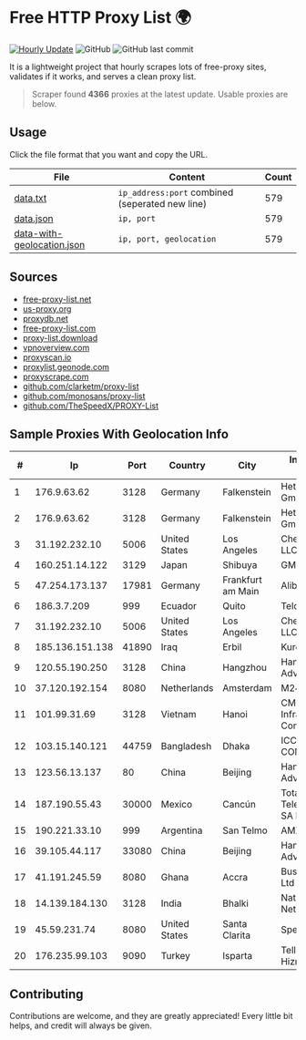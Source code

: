 
# Free HTTP Proxy List 🌍

[![Hourly Update](https://github.com/mertguvencli/http-proxy-list/actions/workflows/main.yml/badge.svg?branch=main)](https://github.com/mertguvencli/http-proxy-list/actions/workflows/main.yml)
![GitHub](https://img.shields.io/github/license/mertguvencli/http-proxy-list)
![GitHub last commit](https://img.shields.io/github/last-commit/mertguvencli/http-proxy-list)

It is a lightweight project that hourly scrapes lots of free-proxy sites, validates if it works, and serves a clean proxy list.


> Scraper found **4366** proxies at the latest update. Usable proxies are below.

## Usage

Click the file format that you want and copy the URL.


|File|Content|Count|
|----|-------|-----|
|[data.txt](https://raw.githubusercontent.com/mertguvencli/http-proxy-list/main/proxy-list/data.txt)|`ip_address:port` combined (seperated new line)|579|
|[data.json](https://raw.githubusercontent.com/mertguvencli/http-proxy-list/main/proxy-list/data.json)|`ip, port`|579|
|[data-with-geolocation.json](https://raw.githubusercontent.com/mertguvencli/http-proxy-list/main/proxy-list/data-with-geolocation.json)|`ip, port, geolocation`|579|

## Sources

* [free-proxy-list.net](https://free-proxy-list.net)
* [us-proxy.org](https://www.us-proxy.org)
* [proxydb.net](http://proxydb.net)
* [free-proxy-list.com](https://free-proxy-list.com/?page=&port=&type%5B%5D=http&type%5B%5D=https&up_time=0&search=Search)
* [proxy-list.download](https://www.proxy-list.download/HTTP)
* [vpnoverview.com](https://vpnoverview.com/privacy/anonymous-browsing/free-proxy-servers)
* [proxyscan.io](https://www.proxyscan.io)
* [proxylist.geonode.com](https://proxylist.geonode.com/api/proxy-list?limit=300&page=1&sort_by=lastChecked&sort_type=desc&protocols=http,https)
* [proxyscrape.com](https://api.proxyscrape.com/v2/?request=displayproxies&protocol=http&timeout=10000&country=all&ssl=all&anonymity=all)
* [github.com/clarketm/proxy-list](https://raw.githubusercontent.com/clarketm/proxy-list/master/proxy-list-raw.txt)
* [github.com/monosans/proxy-list](https://raw.githubusercontent.com/monosans/proxy-list/main/proxies/http.txt)
* [github.com/TheSpeedX/PROXY-List](https://raw.githubusercontent.com/TheSpeedX/PROXY-List/master/http.txt)


## Sample Proxies With Geolocation Info

|#|Ip|Port|Country|City|Internet Service Provider|
|-|--|----|-------|----|-------------------------|
|1|176.9.63.62|3128|Germany|Falkenstein|Hetzner Online GmbH|
|2|176.9.63.62|3128|Germany|Falkenstein|Hetzner Online GmbH|
|3|31.192.232.10|5006|United States|Los Angeles|Chelyabinsk-Signal LLC|
|4|160.251.14.122|3129|Japan|Shibuya|GMO Internet, Inc|
|5|47.254.173.137|17981|Germany|Frankfurt am Main|Alibaba.com LLC|
|6|186.3.7.209|999|Ecuador|Quito|Telconet S.A|
|7|31.192.232.10|5006|United States|Los Angeles|Chelyabinsk-Signal LLC|
|8|185.136.151.138|41890|Iraq|Erbil|Kurdistan Net 19|
|9|120.55.190.250|3128|China|Hangzhou|Hangzhou Alibaba Advertising Co|
|10|37.120.192.154|8080|Netherlands|Amsterdam|M247 Ltd|
|11|101.99.31.69|3128|Vietnam|Hanoi|CMC Telecom Infrastructure Company|
|12|103.15.140.121|44759|Bangladesh|Dhaka|ICC COMMUNICATION|
|13|123.56.13.137|80|China|Beijing|Hangzhou Alibaba Advertising Co|
|14|187.190.55.43|30000|Mexico|Cancún|Total Play Telecomunicaciones SA De CV|
|15|190.221.33.10|999|Argentina|San Telmo|AMX Argentina S.A.|
|16|39.105.44.117|33080|China|Beijing|Hangzhou Alibaba Advertising Co|
|17|41.191.245.59|8080|Ghana|Accra|BusyInternet Ghana Ltd|
|18|14.139.184.130|3128|India|Bhalki|National Knowledge Network|
|19|45.59.231.74|8080|United States|Santa Clarita|Spectrum|
|20|176.235.99.103|9090|Turkey|Isparta|Tellcom Iletisim Hizmetleri A.S.|



## Contributing

Contributions are welcome, and they are greatly appreciated! Every
little bit helps, and credit will always be given.


